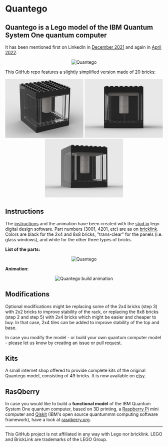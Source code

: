 # Quantego

## Quantego is a Lego model of the IBM Quantum System One quantum computer

It has been mentioned first on LinkedIn in [December 2021](https://www.linkedin.com/feed/update/urn:li:activity:6875070856679231488/) and again in [April 2022](https://www.linkedin.com/feed/update/urn:li:activity:6920362102687723520/).

<p align="center">
  <img src="1_20220414_121449.jpg" alt="Quantego" width="300"/>
</p>

This GitHub repo features a slightly simplified version made of 20 bricks:

<p align="center">
  <img src="LEGO-Quantego-v04b.png" alt="Quantego" width="250"/>
  <img src="LEGO-Quantego-v04b_2.png" alt="Quantego" width="250"/>
  <img src="LEGO-Quantego-v04b_3.png" alt="Quantego" width="250"/>
</p>

## Instructions

The [instructions](lego-quantego-v04b.pdf) and the animation have been created with the [stud.io](http://stud.io) lego digital design software. Part numbers (3001, 4201, etc) are as on [bricklink](https://www.bricklink.com/). Colors are black for the 2x4 and 8x8 bricks, "trans-clear" for the panels (i.e. glass windows), and white for the other three types of bricks. 

**List of the parts:**

<p align="center">
  <img src="lego-quantego-v04b-parts.png" alt="Quantego" width="450"/>
</p>

**Animation:**

<!--  https://user-images.githubusercontent.com/26198628/163936447-9ea55bd3-e04c-420e-8d19-d3b08cf9d6d4.mp4. -->

<p align="center">
  <img src="https://user-images.githubusercontent.com/26198628/163948554-896524f4-b164-47a2-beb0-aa2d3fd50439.gif" alt="Quantego build animation" width="450"/>
</p>

## Modifications

Optional modifications might be replacing some of the 2x4 bricks (step 3) with 2x2 bricks to improve stability of the rack, or replacing the 8x8 bricks (step 2 and step 5) with 2x4 bricks which might be easier and cheaper to buy. In that case, 2x4 tiles can be added to improve stability of the top and base.

In case you modify the model - or build your own quantum computer model - please let us know by creating an issue or pull request.

## Kits

A small internet shop offered to provide complete kits of the original Quantego model, consisting of 49 bricks. It is now available on [etsy](https://www.etsy.com/listing/1230799391/lego-model-of-a-quantum-computer).

## RasQberry

In case you would like to build a **functional model** of the IBM Quantum System One quantum computer, based on 3D printing, a [Raspberry Pi](https://www.raspberrypi.org) mini computer and [Qiskit](http://qiskit.org) (IBM's open source quantummm computing software framework), have a look at [rasqberry.org](http://rasqberry.org).

---
This GitHub project is not affiliated in any way with Lego nor bricklink. 
LEGO and BrickLink are trademarks of the LEGO Group.

